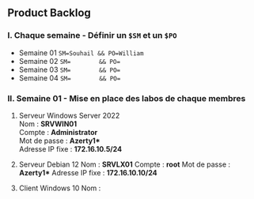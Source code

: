 ## Product Backlog

### I. Chaque semaine - Définir un `$SM` et un `$PO`
- Semaine 01 `SM=Souhail && PO=William`
- Semaine 02 `SM=        && PO=       `
- Semaine 03 `SM=        && PO=       `
- Semaine 04 `SM=        && PO=       `

### II. Semaine 01 - Mise en place des labos de chaque membres
1. Serveur Windows Server 2022  
   Nom : **SRVWIN01**  
   Compte : **Administrator**  
   Mot de passe : **Azerty1\***  
   Adresse IP fixe : **172.16.10.5/24**

2. Serveur Debian 12
   Nom : **SRVLX01**
   Compte : **root**
   Mot de passe : **Azerty1\***
   Adresse IP fixe : **172.16.10.10/24**

3. Client Windows 10
   Nom :




   
